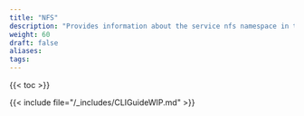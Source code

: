 ```yaml
---
title: "NFS"
description: "Provides information about the service nfs namespace in the TrueNAS CLI. Includes command syntax and common commands."
weight: 60
draft: false
aliases:
tags:
---
```


{{< toc >}}

{{< include file="/_includes/CLIGuideWIP.md" >}}
